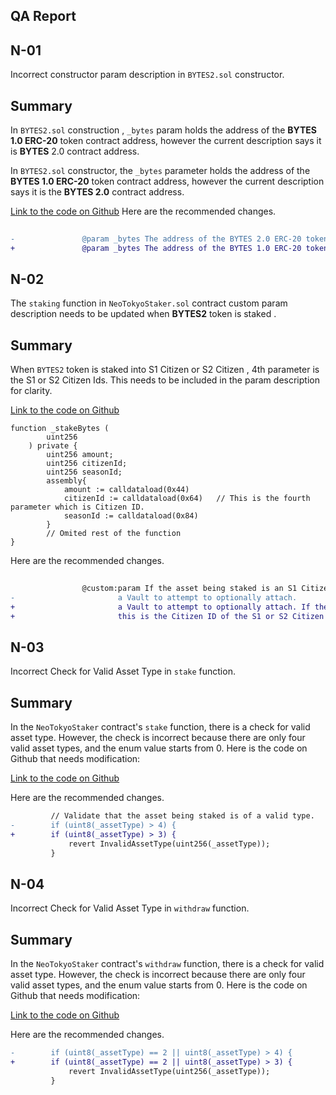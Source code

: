 ## QA Report

## N-01
Incorrect constructor param description in `BYTES2.sol` constructor.

## Summary

In `BYTES2.sol` construction , `_bytes` param holds the address of the **BYTES 1.0 ERC-20** token contract address, however the current description says it is **BYTES** 2.0 contract address. 

In `BYTES2.sol` constructor, the `_bytes` parameter holds the address of the **BYTES 1.0 ERC-20**  token contract address, however the current description says it is the **BYTES 2.0** contract address.

[Link to the code on Github](https://github.com/code-423n4/2023-03-neotokyo/blob/dfa5887062e47e2d0c801ef33062d44c09f6f36e/contracts/staking/BYTES2.sol#L70)
Here are the recommended changes.

```diff
 
-               @param _bytes The address of the BYTES 2.0 ERC-20 token contract.
+               @param _bytes The address of the BYTES 1.0 ERC-20 token contract.
```

## N-02
The `staking` function in `NeoTokyoStaker.sol` contract custom param description needs to be updated when **BYTES2** token is staked . 

## Summary

When `BYTES2` token is staked into S1 Citizen or S2 Citizen , 4th parameter is the S1 or S2 Citizen Ids. This needs to be included in the param description for clarity. 



[Link to the code on Github](https://github.com/code-423n4/2023-03-neotokyo/blob/dfa5887062e47e2d0c801ef33062d44c09f6f36e/contracts/staking/NeoTokyoStaker.sol#L1189-L1190)

```solidity
function _stakeBytes (
		uint256
	) private {
		uint256 amount;
		uint256 citizenId;
		uint256 seasonId;
		assembly{
			amount := calldataload(0x44)
			citizenId := calldataload(0x64)   // This is the fourth parameter which is Citizen ID.
			seasonId := calldataload(0x84)
		}
		// Omited rest of the function 
}
```


Here are the recommended changes.

```diff
 
                @custom:param If the asset being staked is an S1 Citizen, this is the ID of 
-                       a Vault to attempt to optionally attach.
+                       a Vault to attempt to optionally attach. If the asset being staked is BYTES,
+                       this is the Citizen ID of the S1 or S2 Citizen that BYTES are being staked into.
```


## N-03

Incorrect Check for Valid Asset Type in `stake` function.

## Summary

In the `NeoTokyoStaker` contract's `stake` function, there is a check for valid asset type. However, the check is incorrect because there are only four valid asset types, and the enum value starts from 0. Here is the code on Github that needs modification:

[Link to the code on Github](https://github.com/code-423n4/2023-03-neotokyo/blob/dfa5887062e47e2d0c801ef33062d44c09f6f36e/contracts/staking/NeoTokyoStaker.sol#L1205-L1206)

Here are the recommended changes.

```diff
         // Validate that the asset being staked is of a valid type.
-        if (uint8(_assetType) > 4) {
+        if (uint8(_assetType) > 3) {
             revert InvalidAssetType(uint256(_assetType));
         }
```



## N-04

Incorrect Check for Valid Asset Type in `withdraw` function. 

## Summary

In the `NeoTokyoStaker` contract's `withdraw` function, there is a check for valid asset type. However, the check is incorrect because there are only four valid asset types, and the enum value starts from 0. Here is the code on Github that needs modification:

[Link to the code on Github](https://github.com/code-423n4/2023-03-neotokyo/blob/dfa5887062e47e2d0c801ef33062d44c09f6f36e/contracts/staking/NeoTokyoStaker.sol#L1668-L1669)

Here are the recommended changes.


```diff
-        if (uint8(_assetType) == 2 || uint8(_assetType) > 4) {
+        if (uint8(_assetType) == 2 || uint8(_assetType) > 3) {
             revert InvalidAssetType(uint256(_assetType));
         }


```